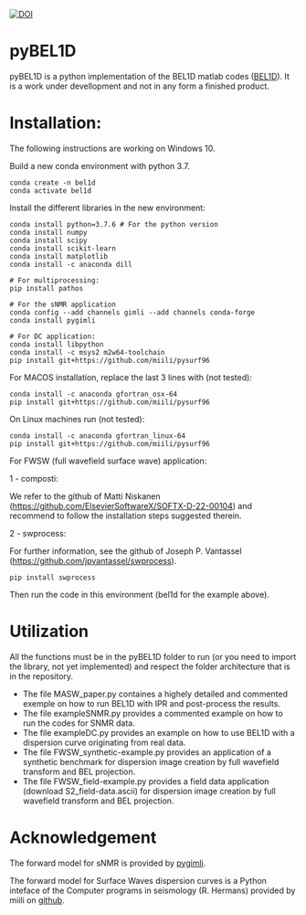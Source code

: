 [![DOI](https://zenodo.org/badge/257513869.svg)](https://zenodo.org/badge/latestdoi/257513869)
# pyBEL1D
pyBEL1D is a python implementation of the BEL1D matlab codes ([BEL1D](https://github.com/hadrienmichel/BEL1D)). It is a work under devellopment and not in any form a finished product. 

# Installation:
The following instructions are working on Windows 10. 

Build a new conda environment with python 3.7.
```
conda create -n bel1d
conda activate bel1d
```
Install the different libraries in the new environment:
```
conda install python=3.7.6 # For the python version
conda install numpy
conda install scipy
conda install scikit-learn
conda install matplotlib
conda install -c anaconda dill

# For multiprocessing:
pip install pathos

# For the sNMR application
conda config --add channels gimli --add channels conda-forge
conda install pygimli

# For DC application:
conda install libpython
conda install -c msys2 m2w64-toolchain
pip install git+https://github.com/miili/pysurf96
```

For MACOS installation, replace the last 3 lines with (not tested):
```
conda install -c anaconda gfortran_osx-64
pip install git+https://github.com/miili/pysurf96
```

On Linux machines run (not tested):
```
conda install -c anaconda gfortran_linux-64
pip install git+https://github.com/miili/pysurf96
```

For FWSW (full wavefield surface wave) application:

1 - composti:

We refer to the github of Matti Niskanen (https://github.com/ElsevierSoftwareX/SOFTX-D-22-00104)
and recommend to follow the installation steps suggested therein.

2 - swprocess:

For further information, see the github of Joseph P. Vantassel (https://github.com/jpvantassel/swprocess). 
```
pip install swprocess
```

Then run the code in this environment (bel1d for the example above).

# Utilization
All the functions must be in the pyBEL1D folder to run (or you need to import the library, not yet implemented) and respect the folder architecture that is in the repository.

- The file MASW_paper.py containes a highely detailed and commented exemple on how to run BEL1D with IPR and post-process the results.
- The file exampleSNMR.py provides a commented example on how to run the codes for SNMR data.
- The file exampleDC.py provides an example on how to use BEL1D with a dispersion curve originating from real data.
- The file FWSW_synthetic-example.py provides an application of a synthetic benchmark for dispersion image creation by full wavefield transform and BEL projection.
- The file FWSW_field-example.py provides a field data application (download S2_field-data.ascii) for dispersion image creation by full wavefield transform and BEL projection.

# Acknowledgement
The forward model for sNMR is provided by [pygimli](https://www.pygimli.org).

The forward model for Surface Waves dispersion curves is a Python inteface of the Computer programs in seismology (R. Hermans) provided by miili on [github](https://github.com/miili/pysurf96).
